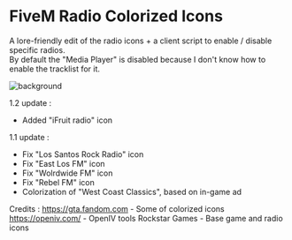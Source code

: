 # FiveM Radio Colorized Icons

A lore-friendly edit of the radio icons + a client script to enable / disable specific radios. <br/>
By default the "Media Player" is disabled because I don't know how to enable the tracklist for it.

![background](https://github.com/Weilher/FiveM_colorized_radio_icons/assets/82490121/86c013a8-b912-4ab2-8050-be199b9c5480)

1.2 update :
- Added "iFruit radio" icon

1.1 update :
- Fix "Los Santos Rock Radio" icon
- Fix "East Los FM" icon
- Fix "Wolrdwide FM" icon
- Fix "Rebel FM" icon
- Colorization of "West Coast Classics", based on in-game ad

Credits :
https://gta.fandom.com - Some of colorized icons
https://openiv.com/ - OpenIV tools
Rockstar Games - Base game and radio icons
